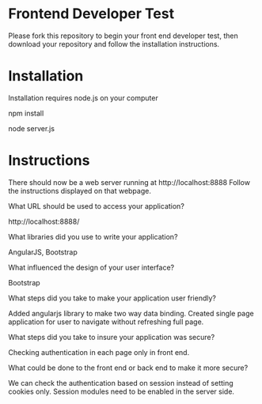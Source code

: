 
# Frontend Developer Test

Please fork this repository to begin your front end developer test, then download your repository and follow the installation instructions.

# Installation
Installation requires node.js on your computer

npm install

node server.js

# Instructions
There should now be a web server running at http://localhost:8888
Follow the instructions displayed on that webpage.

What URL should be used to access your application?


http://localhost:8888/

What libraries did you use to write your application?

AngularJS, Bootstrap

What influenced the design of your user interface?

Bootstrap

What steps did you take to make your application user friendly?

Added angularjs library to make two way data binding.
Created single page application for user to navigate without refreshing full page.

What steps did you take to insure your application was secure?

Checking authentication in each page only in front end.

What could be done to the front end or back end to make it more secure?

We can check the authentication based on session instead of setting cookies only. Session modules need to be enabled in the server side.
